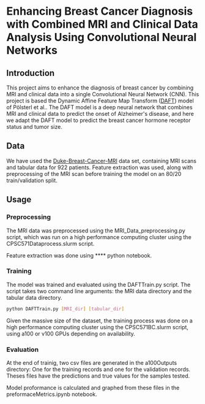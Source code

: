 # Enhancing Breast Cancer Diagnosis with Combined MRI and Clinical Data Analysis Using Convolutional Neural Networks

## Introduction

This project aims to enhance the diagnosis of breast cancer by combining MRI and clinical data into a single Convolutional Neural Network (CNN). This project is based the Dynamic Affine Feature Map Transform ([DAFT](https://github.com/ai-med/DAFT)) model of Pölsterl et al.. The DAFT model is a deep neural network that combines MRI and clinical data to predict the onset of Alzheimer's disease, and here we adapt the DAFT model to predict the breast cancer hormone receptor status and tumor size. 

## Data

We have used the [Duke-Breast-Cancer-MRI](https://www.cancerimagingarchive.net/collection/duke-breast-cancer-mri/) data set, containing MRI scans and tabular data for 922 patients. Feature extraction was used, along with preprocessing of the MRI scan before training the model on an 80/20 train/validation split.

## Usage

### Preprocessing

The MRI data was preprocessed using the MRI_Data_preprocessing.py script, which was run on a high performance computing cluster using the CPSC571Dataprocess.slurm script. 

Feature extraction was done using **** python notebook. 

### Training

The model was trained and evaluated using the DAFTTrain.py script. The script takes two command line arguments: the MRI data directory and the tabular data directory. 

```bash
python DAFTTrain.py [MRI_dir] [tabular_dir]
```

Given the massive size of the dataset, the training process was done on a high performance computing cluster using the CPSC571BC.slurm script, using a100 or v100 GPUs depending on availability.

### Evaluation

At the end of trainig, two csv files are generated in the a100Outputs directory: One for the training records and one for the validation records. Theses files have the predictions and true values for the samples tested.

Model proformance is calculated and graphed from these files in the preformaceMetrics.ipynb notebook.

